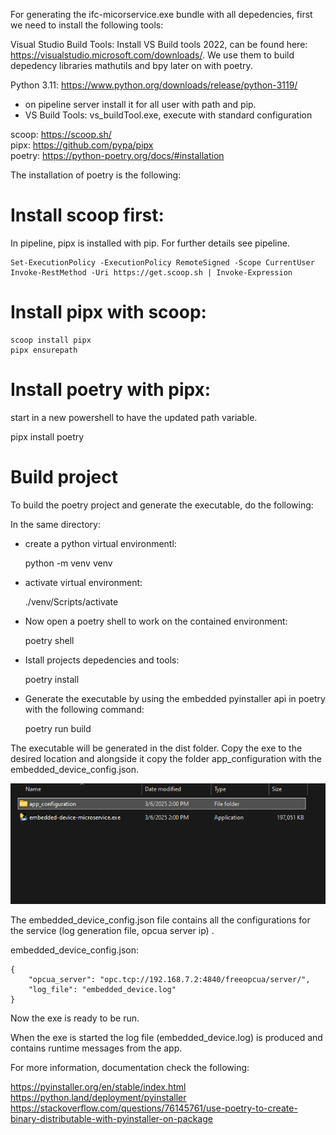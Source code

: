 For generating the ifc-micorservice.exe bundle with all depedencies, first we need to install the following tools:

Visual Studio Build Tools: Install VS Build tools 2022, can be found here: https://visualstudio.microsoft.com/downloads/. We use them to build depedency libraries mathutils and bpy later on with poetry.

Python 3.11: https://www.python.org/downloads/release/python-3119/ <br>
  - on pipeline server install it for all user with path and pip. <br>
  - VS Build Tools: vs_buildTool.exe, execute with standard configuration<br>

scoop: https://scoop.sh/ <br>
pipx: https://github.com/pypa/pipx <br>
poetry: https://python-poetry.org/docs/#installation <br>

The installation of poetry is the following:

# Install scoop first:
In pipeline, pipx is installed with pip. For further details see pipeline.

  ```
  Set-ExecutionPolicy -ExecutionPolicy RemoteSigned -Scope CurrentUser
  Invoke-RestMethod -Uri https://get.scoop.sh | Invoke-Expression
  ```

# Install pipx with scoop:
  ```
  scoop install pipx
  pipx ensurepath
  ```

# Install poetry with pipx:
start in a new powershell to have the updated path variable.

  pipx install poetry

# Build project
To build the poetry project and generate the executable, do the following:

In the same directory:

- create a python virtual environmentl:

  python -m venv venv

- activate virtual environment:
  
  ./venv/Scripts/activate
  
- Now open a poetry shell to work on the contained environment:
	
  poetry shell
	
- Istall projects depedencies and tools:
	
  poetry install

- Generate the executable by using the embedded pyinstaller api in poetry with the following command:
	
  poetry run build
	
	

The executable will be generated in the dist folder. Copy the exe to the desired location and alongside it copy the folder app_configuration with the embedded_device_config.json.

![dist](dist.png)

The embedded_device_config.json file contains all the configurations for the service (log generation file, opcua server ip) .

embedded_device_config.json:

```
{
    "opcua_server": "opc.tcp://192.168.7.2:4840/freeopcua/server/",
    "log_file": "embedded_device.log"
}
```
Now the exe is ready to be run.	

When the exe is started the log file (embedded_device.log) is produced and contains runtime messages from the app.

For more information, documentation check the following:

https://pyinstaller.org/en/stable/index.html <br>
https://python.land/deployment/pyinstaller <br>
https://stackoverflow.com/questions/76145761/use-poetry-to-create-binary-distributable-with-pyinstaller-on-package
